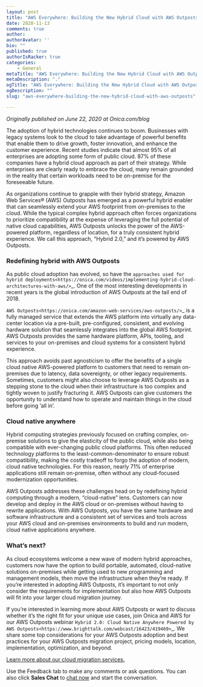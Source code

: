 ```yaml
---
layout: post
title: "AWS Everywhere: Building the New Hybrid Cloud with AWS Outposts"
date: 2020-11-13
comments: true
author:
authorAvatar: ''
bio: ""
published: true
authorIsRacker: true
categories:
    - General
metaTitle: "AWS Everywhere: Building the New Hybrid Cloud with AWS Outposts"
metaDescription: "."
ogTitle: "AWS Everywhere: Building the New Hybrid Cloud with AWS Outposts"
ogDescription: ""
slug: "aws-everywhere-building-the-new-hybrid-cloud-with-aws-outposts"

---
```

*Originally published on June 22, 2020 at Onica.com/blog*

The adoption of hybrid technologies continues to boom. Businesses with legacy systems
look to the cloud to take advantage of powerful benefits that enable them to drive
growth, foster innovation, and enhance the customer experience. Recent studies
indicate that almost 95% of all enterprises are adopting some form of public cloud.
87% of these companies have a hybrid cloud approach as part of their strategy.
While enterprises are clearly ready to embrace the cloud, many remain
grounded in the reality that certain workloads need to be on-premise
for the foreseeable future.

<!--more-->

As organizations continue to grapple with their hybrid strategy,
Amazon Web Services&reg; (AWS) Outposts has emerged as a powerful hybrid enabler that can
seamlessly extend your AWS footprint from on-premises to the cloud.
While the typical complex hybrid approach often forces organizations
to prioritize compatibility at the expense of leveraging
the full potential of native cloud capabilities, AWS Outposts
unlocks the power of the AWS-powered platform, regardless of
location, for a truly consistent hybrid experience.
We call this approach, “Hybrid 2.0,” and it’s
powered by AWS Outposts.

### Redefining hybrid with AWS Outposts

As public cloud adoption has evolved, so have the
`approaches used for hybrid deployments<https://onica.com/videos/implementing-hybrid-cloud-architectures-with-aws/>`_.
One of the most interesting developments in
recent years is the global introduction of AWS Outposts
at the tail end of 2018.

`AWS Outposts<https://onica.com/amazon-web-services/aws-outposts/>`_
is a fully managed service that extends
the AWS platform into virtually any data-center location via a
pre-built, pre-configured, consistent, and evolving hardware
solution that seamlessly integrates into the global AWS footprint.
AWS Outposts provides the same hardware platform, APIs, tooling,
and services to your on-premises and cloud systems for a
consistent hybrid experience.

This approach avoids past agnosticism to offer the benefits of a
single cloud native AWS-powered platform to customers that need to
remain on-premises due to latency, data sovereignty, or other legacy
requirements. Sometimes, customers might also choose to leverage
AWS Outposts as a stepping stone to the cloud when their infrastructure
is too complex and tightly woven to justify fracturing it. AWS
Outposts can give customers the opportunity to understand how
to operate and maintain things in the cloud before going ‘all in’.

### Cloud native anywhere

Hybrid computing strategies previously focused on crafting complex,
on-premise solutions to give the elasticity of the public cloud,
while also being compatible with ever-changing public cloud platforms.
This often reduced technology platforms to the least-common-denominator
to ensure robust compatibility, making the costly tradeoff to forgo the adoption
of modern, cloud native technologies. For this reason, nearly 71% of enterprise
applications still remain on-premise, often without any cloud-focused modernization opportunities.

AWS Outposts addresses these challenges head on by redefining hybrid
computing through a modern, “cloud-native” lens. Customers can now develop
and deploy in the AWS cloud or on-premises without having to rewrite applications.
With AWS Outposts, you have the same hardware and software infrastructure and a
consistent set of services and tools across your AWS cloud and on-premises
environments to build and run modern, cloud native applications anywhere.

### What’s next?

As cloud ecosystems welcome a new wave of modern hybrid approaches,
customers now have the option to build portable, automated, cloud-native
solutions on-premises while getting used to new programming and management
models, then move the infrastructure when they’re ready. If you’re interested
in adopting AWS Outposts, it’s important to not only consider the requirements
for implementation but also how AWS Outposts will fit into your larger
cloud migration journey.

If you’re interested in learning more about AWS Outposts
or want to discuss whether it’s the right fit for your unique
use cases, join Onica and AWS for our AWS Outposts webinar
`Hybrid 2.0: Cloud Native Anywhere Powered by AWS Outposts<https://www.brighttalk.com/webcast/16423/419469>`_.
We share some top considerations for your AWS Outposts adoption
and best practices for your AWS Outposts migration
project, pricing models, location, implementation, optimization, and beyond.

<a class="cta purple" id="cta" href="https://www.rackspace.com/onica">Learn more about our cloud migration services.</a>

Use the Feedback tab to make any comments or ask questions. You can also click
**Sales Chat** to [chat now](https://www.rackspace.com/) and start the conversation.

